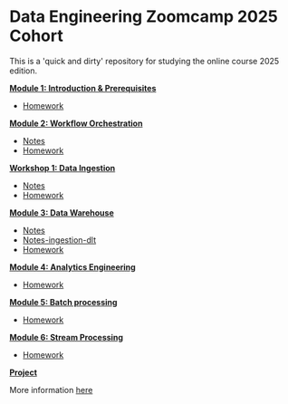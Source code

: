 # Data Engineering Zoomcamp 2025 Cohort

This is a 'quick and dirty' repository for studying the online course 2025 edition.

[**Module 1: Introduction & Prerequisites**](01-docker-terraform/)

* [Homework](01-docker-terraform/homework.md)


[**Module 2: Workflow Orchestration**](02-workflow-orchestration)

* [Notes](02-workflow-orchestration/README.md)
* [Homework](02-workflow-orchestration/homework.md)


[**Workshop 1: Data Ingestion**](workshops/dlt.md)

* [Notes](workshops/dlt/README.md)
* [Homework](workshops/dlt/dlt_homework.md)


[**Module 3: Data Warehouse**](03-data-warehouse)

* [Notes](03-data-warehouse/README.md)
* [Notes-ingestion-dlt](03-data-warehouse/dlt_pipeline\dlt_file_system.md)
* [Homework](03-data-warehouse/homework.md)


[**Module 4: Analytics Engineering**](04-analytics-engineering/)

* [Homework](04-analytics-engineering/homework.md)


[**Module 5: Batch processing**](05-batch/)

* [Homework](05-batch/homework.md)


[**Module 6: Stream Processing**](06-streaming)

* [Homework](06-streaming/homework.md)


[**Project**](project.md)

More information [here](project.md)

